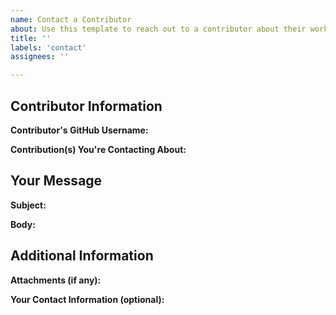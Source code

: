 ```yaml
---
name: Contact a Contributor
about: Use this template to reach out to a contributor about their work.
title: ''
labels: 'contact'
assignees: ''

---
```


## Contributor Information

**Contributor's GitHub Username:**

**Contribution(s) You're Contacting About:**

## Your Message

**Subject:**

**Body:**

## Additional Information

**Attachments (if any):**

**Your Contact Information (optional):**

